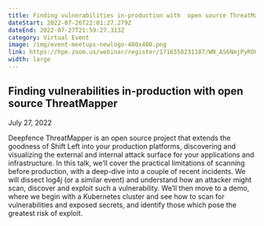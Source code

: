```yaml
---
title: Finding vulnerabilities in-production with  open source ThreatMapper
dateStart: 2022-07-26T22:01:27.279Z
dateEnd: 2022-07-27T21:59:27.313Z
category: Virtual Event
image: /img/event-meetups-newlogo-400x400.png
link: https://hpe.zoom.us/webinar/register/1716558231187/WN_AS6NmjPyROOXUektjrZfgw
width: large
---
```

## Finding vulnerabilities in-production with  open source ThreatMapper


July 27, 2022


Deepfence ThreatMapper is an open source project that extends the goodness of Shift Left into your production platforms, discovering and visualizing the external and internal attack surface for your applications and infrastructure. In this talk, we’ll cover the practical limitations of scanning before production, with a deep-dive into a couple of recent incidents. We will dissect log4j (or a similar event) and understand how an attacker might scan, discover and exploit such a vulnerability. We’ll then move to a demo, where we begin with a Kubernetes cluster and see how to scan for vulnerabilities and exposed secrets, and identify those which pose the greatest risk of exploit. 
